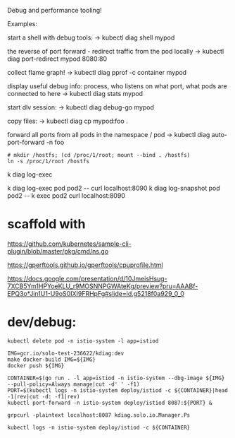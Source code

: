 Debug and performance tooling!


Examples:

start a shell with debug tools:
-> kubectl diag shell mypod

the reverse of port forward - redirect traffic from the pod locally
-> kubectl diag port-redirect mypod 8080:80

collect flame graph!
-> kubectl diag pprof -c container mypod

display useful debug info: process, who listens on what port, what pods are connected to here
-> kubectl diag stats mypod

start dlv session:
-> kubectl diag debug-go mypod

copy files:
-> kubectl diag cp mypod:foo .

forward all ports from all pods in the namespace / pod
-> kubectl diag auto-port-forward -n foo

```
# mkdir /hostfs; (cd /proc/1/root; mount --bind . /hostfs)
ln -s /proc/1/root /hostfs
```

k diag log-exec

k diag log-exec pod pod2 -- curl localhost:8090
k diag log-snapshot pod pod2 -- k exec pod2 curl localhost:8090



# scaffold with
https://github.com/kubernetes/sample-cli-plugin/blob/master/pkg/cmd/ns.go


https://gperftools.github.io/gperftools/cpuprofile.html

https://docs.google.com/presentation/d/10JmeisHsug-7XCB5Ym1HPYoeKLU_r9MOSNNPGWAteKg/preview?pru=AAABf-EPQ3o*Jin1U1-U9oS0IXI9FRHpFg#slide=id.g5218f0a929_0_0



# dev/debug:

```shell
kubectl delete pod -n istio-system -l app=istiod

IMG=gcr.io/solo-test-236622/kdiag:dev
make docker-build IMG=${IMG}
docker push ${IMG}

CONTAINER=$(go run . -l app=istiod -n istio-system --dbg-image ${IMG} --pull-policy=Always manage|cut -d' ' -f1)
PORT=$(kubectl logs -n istio-system deploy/istiod -c ${CONTAINER}|head -1|rev|cut -d: -f1|rev)
kubectl port-forward -n istio-system deploy/istiod 8087:${PORT} &

grpcurl -plaintext localhost:8087 kdiag.solo.io.Manager.Ps

kubectl logs -n istio-system deploy/istiod -c ${CONTAINER}


```